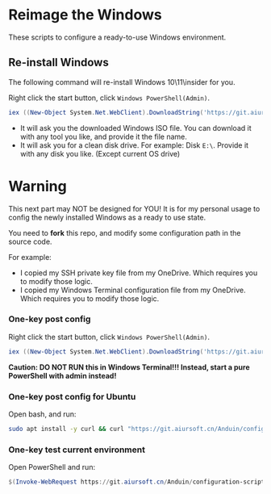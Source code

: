 # Reimage the Windows

These scripts to configure a ready-to-use Windows environment.

## Re-install Windows

The following command will re-install Windows 10\11\insider for you.

Right click the start button, click `Windows PowerShell(Admin)`.

```powershell
iex ((New-Object System.Net.WebClient).DownloadString('https://git.aiursoft.cn/Anduin/configuration-script-win/raw/branch/main/Reimage.ps1'))
```

* It will ask you the downloaded Windows ISO file. You can download it with any tool you like, and provide it the file name.
* It will ask you for a clean disk drive. For example: Disk `E:\`. Provide it with any disk you like. (Except current OS drive)

# Warning

This next part may NOT be designed for YOU! It is for my personal usage to config the newly installed Windows as a ready to use state.

You need to **fork** this repo, and modify some configuration path in the source code.

For example:

* I copied my SSH private key file from my OneDrive. Which requires you to modify those logic.
* I copied my Windows Terminal configuration file from my OneDrive. Which requires you to modify those logic.

### One-key post config

Right click the start button, click `Windows PowerShell(Admin)`.

```powershell
iex ((New-Object System.Net.WebClient).DownloadString('https://git.aiursoft.cn/Anduin/configuration-script-win/raw/branch/main/install.ps1'))
```

**Caution: DO NOT RUN this in Windows Terminal!!! Instead, start a pure PowerShell with admin instead!**

### One-key post config for Ubuntu

Open bash, and run:

```bash
sudo apt install -y curl && curl "https://git.aiursoft.cn/Anduin/configuration-script-win/raw/branch/main/ubuntu.sh" --output - | sudo bash
```

### One-key test current environment

Open PowerShell and run:

```powershell
$(Invoke-WebRequest https://git.aiursoft.cn/Anduin/configuration-script-win/raw/branch/main/test_env.sh).Content | bash
```

